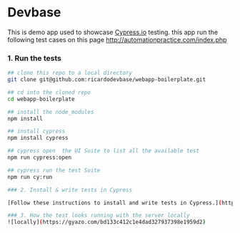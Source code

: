 # Devbase


This is demo  app used to showcase [Cypress.io](https://www.cypress.io/) testing. this app run the following test cases on this page http://automationpractice.com/index.php

### 1. Run the tests 

```bash
## clone this repo to a local directory
git clone git@github.com:ricardodevbase/webapp-boilerplate.git

## cd into the cloned repo
cd webapp-boilerplate

## install the node_modules
npm install

## install cypress
npm install cypress

## cypress open  the UI Suite to list all the available test
npm run cypress:open

## cypress run the test Suite
npm run cy:run

### 2. Install & write tests in Cypress

[Follow these instructions to install and write tests in Cypress.](https://on.cypress.io/installing-cypress)

### 3. How the test looks running with the server locally
![locally](https://gyazo.com/bd133c412c1e4dad327937398e1959d2)

